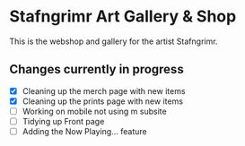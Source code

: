 # Stafngrimr Art Gallery & Shop

This is the webshop and gallery for the artist Stafngrimr.

## Changes currently in progress

- [x] Cleaning up the merch page with new items
- [x] Cleaning up the prints page with new items
- [ ] Working on mobile not using m subsite
- [ ] Tidying up Front page
- [ ] Adding the Now Playing... feature
